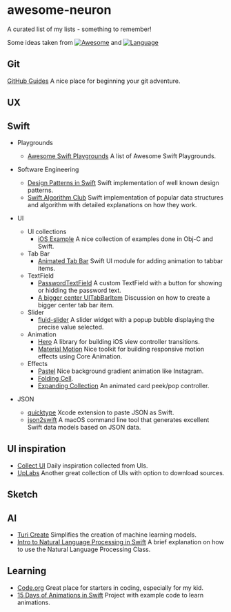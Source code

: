 # awesome-neuron
A curated list of my lists - something to remember!

Some ideas taken from [![Awesome](https://awesome.re/badge.svg)](https://awesome.re)
and [![Language](https://awesomelinkcounter.herokuapp.com/swift)](https://github.com/vsouza/awesome-ios)
## Git
[GitHub Guides](https://guides.github.com/)
A nice place for beginning your git adventure.

## UX

## Swift
- Playgrounds
  - [Awesome Swift Playgrounds](https://github.com/uraimo/Awesome-Swift-Playgrounds) A list of Awesome Swift Playgrounds.
- Software Engineering
  - [Design Patterns in Swift](https://github.com/ochococo/Design-Patterns-In-Swift) Swift implementation of well known design patterns.
  - [Swift Algorithm Club](https://github.com/raywenderlich/swift-algorithm-club) Swift implementation of popular data structures and algorithm with detailed explanations on how they work.
  
- UI
  - UI collections
    - [iOS Example](https://iosexample.com/) A nice collection of examples done in Obj-C and Swift.
  - Tab Bar
    - [Animated Tab Bar](https://github.com/Ramotion/animated-tab-bar) Swift UI module for adding animation to tabbar items.
  - TextField
    - [PasswordTextField](https://github.com/PiXeL16/PasswordTextField) A custom TextField with a button for showing or hidding the password text.
    - [A bigger center UITabBarItem](https://stackoverflow.com/questions/30527738/how-do-we-create-a-bigger-center-uitabbar-item) Discussion on how to create a bigger center tab bar item.
  - Slider
    - [fluid-slider](https://github.com/Ramotion/fluid-slider) A slider widget with a popup bubble displaying the precise value selected.
  - Animation
    - [Hero](https://github.com/lkzhao/Hero) A library for building iOS view controller transitions.
    - [Material Motion](https://github.com/material-motion/material-motion-swift) Nice toolkit for building responsive motion effects using Core Animation.
  - Effects
    - [Pastel](https://github.com/cruisediary/Pastel) Nice background gradient animation like Instagram.
    - [Folding Cell](https://github.com/Ramotion/folding-cell).
    - [Expanding Collection](https://github.com/Ramotion/expanding-collection) An animated card peek/pop controller.
- JSON
  - [quicktype](https://github.com/quicktype/quicktype-xcode) Xcode extension to paste JSON as Swift.
  - [json2swift](https://github.com/ijoshsmith/json2swift) A macOS command line tool that generates excellent Swift data models based on JSON data.

## UI inspiration
- [Collect UI](http://collectui.com/designs) Daily inspiration collected from UIs.
- [UpLabs](https://www.uplabs.com/ios) Another great collection of UIs with option to download sources.
## Sketch

## AI
- [Turi Create](https://github.com/apple/turicreate) Simplifies the creation of machine learning models.
- [Intro to Natural Language Processing in Swift](https://www.appcoda.com/natural-language-processing-swift/) A brief explanation on how to use the Natural Language Processing Class.

## Learning
- [Code.org](https://code.org/) Great place for starters in coding, especially for my kid.
- [15 Days of Animations in Swift](https://github.com/larrynatalicio/15DaysofAnimationsinSwift) Project with example code to learn animations.
